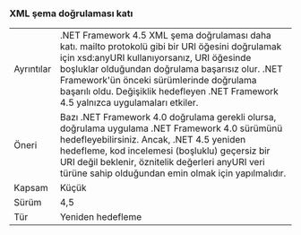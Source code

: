 ### <a name="xml-schema-validation-is-stricter"></a>XML şema doğrulaması katı

|   |   |
|---|---|
|Ayrıntılar|.NET Framework 4.5 XML şema doğrulaması daha katı. mailto protokolü gibi bir URI öğesini doğrulamak için xsd:anyURI kullanıyorsanız, URI öğesinde boşluklar olduğundan doğrulama başarısız olur. .NET Framework'ün önceki sürümlerinde doğrulama başarılı oldu. Değişiklik hedefleyen .NET Framework 4.5 yalnızca uygulamaları etkiler.|
|Öneri|Bazı .NET Framework 4.0 doğrulama gerekli olursa, doğrulama uygulama .NET Framework 4.0 sürümünü hedefleyebilirsiniz. Ancak, .NET 4.5 yeniden hedefleme, kod incelemesi (boşluklu) geçersiz bir URI değil beklenir, öznitelik değerleri anyURI veri türüne sahip olduğundan emin olmak için yapılmalıdır.|
|Kapsam|Küçük|
|Sürüm|4,5|
|Tür|Yeniden hedefleme|


